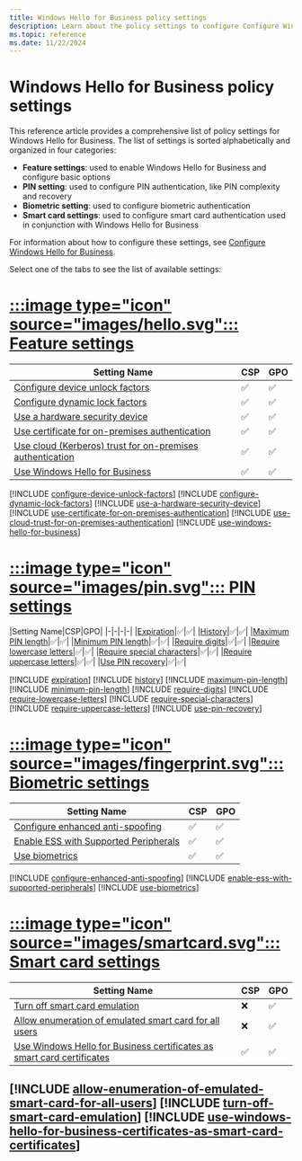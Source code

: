 ```yaml
---
title: Windows Hello for Business policy settings
description: Learn about the policy settings to configure Configure Windows Hello for Business.
ms.topic: reference
ms.date: 11/22/2024
---
```


# Windows Hello for Business policy settings

This reference article provides a comprehensive list of policy settings for Windows Hello for Business. The list of settings is sorted alphabetically and organized in four categories:

- **Feature settings**: used to enable Windows Hello for Business and configure basic options
- **PIN setting**: used to configure PIN authentication, like PIN complexity and recovery
- **Biometric setting**: used to configure biometric authentication
- **Smart card settings**: used to configure smart card authentication used in conjunction with Windows Hello for Business

For information about how to configure these settings, see [Configure Windows Hello for Business](configure.md).

Select one of the tabs to see the list of available settings:

# [:::image type="icon" source="images/hello.svg"::: **Feature settings**](#tab/feature)

|Setting Name|CSP|GPO|
|-|-|-|
|[Configure device unlock factors](#configure-device-unlock-factors)|✅|✅|
|[Configure dynamic lock factors](#configure-dynamic-lock-factors)|✅|✅|
|[Use a hardware security device](#use-a-hardware-security-device)|✅|✅|
|[Use certificate for on-premises authentication](#use-certificate-for-on-premises-authentication)|✅|✅|
|[Use cloud (Kerberos) trust for on-premises authentication](#use-cloud-trust-for-on-premises-authentication)|✅|✅|
|[Use Windows Hello for Business](#use-windows-hello-for-business)|✅|✅|

[!INCLUDE [configure-device-unlock-factors](includes/configure-device-unlock-factors.md)]
[!INCLUDE [configure-dynamic-lock-factors](includes/configure-dynamic-lock-factors.md)]
[!INCLUDE [use-a-hardware-security-device](includes/use-a-hardware-security-device.md)]
[!INCLUDE [use-certificate-for-on-premises-authentication](includes/use-certificate-for-on-premises-authentication.md)]
[!INCLUDE [use-cloud-trust-for-on-premises-authentication](includes/use-cloud-trust-for-on-premises-authentication.md)]
[!INCLUDE [use-windows-hello-for-business](includes/use-windows-hello-for-business.md)]

# [:::image type="icon" source="images/pin.svg"::: **PIN settings**](#tab/pin)

|Setting Name|CSP|GPO|
|-|-|-|-|
|[Expiration](#expiration)|✅|✅|
|[History](#history)|✅|✅|
|[Maximum PIN length](#maximum-pin-length)|✅|✅|
|[Minimum PIN length](#minimum-pin-length)|✅|✅|
|[Require digits](#require-digits)|✅|✅|
|[Require lowercase letters](#require-lowercase-letters)|✅|✅|
|[Require special characters](#require-special-characters)|✅|✅|
|[Require uppercase letters](#require-uppercase-letters)|✅|✅|
|[Use PIN recovery](#use-pin-recovery)|✅|✅|

[!INCLUDE [expiration](includes/expiration.md)]
[!INCLUDE [history](includes/history.md)]
[!INCLUDE [maximum-pin-length](includes/maximum-pin-length.md)]
[!INCLUDE [minimum-pin-length](includes/minimum-pin-length.md)]
[!INCLUDE [require-digits](includes/require-digits.md)]
[!INCLUDE [require-lowercase-letters](includes/require-lowercase-letters.md)]
[!INCLUDE [require-special-characters](includes/require-special-characters.md)]
[!INCLUDE [require-uppercase-letters](includes/require-uppercase-letters.md)]
[!INCLUDE [use-pin-recovery](includes/use-pin-recovery.md)]

# [:::image type="icon" source="images/fingerprint.svg"::: **Biometric settings**](#tab/bio)

|Setting Name|CSP|GPO|
|-|-|-|
|[Configure enhanced anti-spoofing](#configure-enhanced-anti-spoofing)|✅|✅|
|[Enable ESS with Supported Peripherals](#enable-ess-with-supported-peripherals)|✅|✅|
|[Use biometrics](#use-biometrics)|✅|✅|

[!INCLUDE [configure-enhanced-anti-spoofing](includes/configure-enhanced-anti-spoofing.md)]
[!INCLUDE [enable-ess-with-supported-peripherals](includes/enable-ess-with-supported-peripherals.md)]
[!INCLUDE [use-biometrics](includes/use-biometrics.md)]

# [:::image type="icon" source="images/smartcard.svg"::: **Smart card settings**](#tab/smartcard)

|Setting Name|CSP|GPO|
|-|-|-|
|[Turn off smart card emulation](#turn-off-smart-card-emulation)|❌|✅|
|[Allow enumeration of emulated smart card for all users](#allow-enumeration-of-emulated-smart-card-for-all-users)|❌|✅|
|[Use Windows Hello for Business certificates as smart card certificates](#use-windows-hello-for-business-certificates-as-smart-card-certificates)|✅|✅|

[!INCLUDE [allow-enumeration-of-emulated-smart-card-for-all-users](includes/allow-enumeration-of-emulated-smart-card-for-all-users.md)]
[!INCLUDE [turn-off-smart-card-emulation](includes/turn-off-smart-card-emulation.md)]
[!INCLUDE [use-windows-hello-for-business-certificates-as-smart-card-certificates](includes/use-windows-hello-for-business-certificates-as-smart-card-certificates.md)]
---
